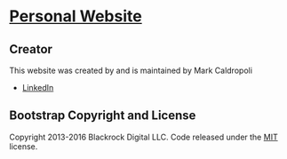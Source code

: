 # [Personal Website](https://markcaldropoli.github.io/)

## Creator

This website was created by and is maintained by Mark Caldropoli

* [LinkedIn](https://www.linkedin.com/in/markcaldropoli)

## Bootstrap Copyright and License

Copyright 2013-2016 Blackrock Digital LLC. Code released under the [MIT](https://github.com/BlackrockDigital/startbootstrap-freelancer/blob/gh-pages/LICENSE) license.
